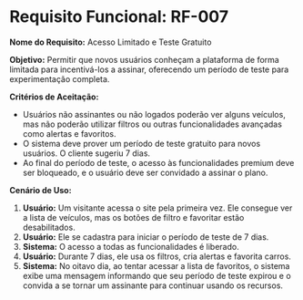 # Requisito Funcional: RF-007

**Nome do Requisito:** Acesso Limitado e Teste Gratuito

**Objetivo:** Permitir que novos usuários conheçam a plataforma de forma limitada para incentivá-los a assinar, oferecendo um período de teste para experimentação completa.

**Critérios de Aceitação:**
* Usuários não assinantes ou não logados poderão ver alguns veículos, mas não poderão utilizar filtros ou outras funcionalidades avançadas como alertas e favoritos.
* O sistema deve prover um período de teste gratuito para novos usuários. O cliente sugeriu 7 dias.
* Ao final do período de teste, o acesso às funcionalidades premium deve ser bloqueado, e o usuário deve ser convidado a assinar o plano.

**Cenário de Uso:**
1.  **Usuário:** Um visitante acessa o site pela primeira vez. Ele consegue ver a lista de veículos, mas os botões de filtro e favoritar estão desabilitados.
2.  **Usuário:** Ele se cadastra para iniciar o período de teste de 7 dias.
3.  **Sistema:** O acesso a todas as funcionalidades é liberado.
4.  **Usuário:** Durante 7 dias, ele usa os filtros, cria alertas e favorita carros.
5.  **Sistema:** No oitavo dia, ao tentar acessar a lista de favoritos, o sistema exibe uma mensagem informando que seu período de teste expirou e o convida a se tornar um assinante para continuar usando os recursos.